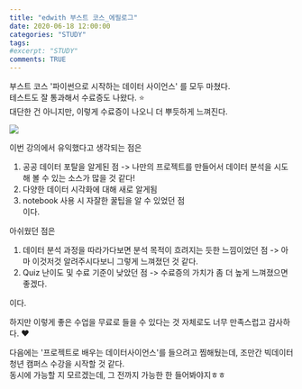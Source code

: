 ```yaml
---
title: "edwith 부스트 코스_에필로그"
date: 2020-06-18 12:00:00
categories: "STUDY"
tags:
#excerpt: "STUDY"
comments: TRUE
---
```


부스트 코스 '파이썬으로 시작하는 데이터 사이언스' 를 모두 마쳤다.  
테스트도 잘 통과해서 수료증도 나왔다. :star:  
대단한 건 아니지만, 이렇게 수료증이 나오니 더 뿌듯하게 느껴진다.  

<img src = "https://user-images.githubusercontent.com/50826051/85020650-9b39c580-b1ab-11ea-94c7-83ca8a271729.png">  

이번 강의에서 유익했다고 생각되는 점은  
1. 공공 데이터 포탈을 알게된 점  -> 나만의 프로젝트를 만들어서 데이터 분석을 시도해 볼 수 있는 소스가 많을 것 같다!  
2. 다양한 데이터 시각화에 대해 새로 알게됨  
3. notebook 사용 시 자잘한 꿀팁을 알 수 있었던 점  
이다.  

아쉬웠던 점은  
1. 데이터 분석 과정을 따라가다보면 분석 목적이 흐려지는 듯한 느낌이었던 점 -> 아마 이것저것 알려주시다보니 그렇게 느껴졌던 것 같다.  
2. Quiz 난이도 및 수료 기준이 낮았던 점 -> 수료증의 가치가 좀 더 높게 느껴졌으면 좋겠다.  

이다.  

하지만 이렇게 좋은 수업을 무료로 들을 수 있다는 것 자체로도 너무 만족스럽고 감사하다. :heart:  

다음에는 '프로젝트로 배우는 데이터사이언스'를 들으려고 찜해뒀는데, 조만간 빅데이터 청년 캠퍼스 수강을 시작할 것 같다.  
동시에 가능할 지 모르겠는데, 그 전까지 가능한 한 들어봐야지ㅎㅎ  
